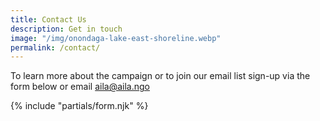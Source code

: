 ```yaml
---
title: Contact Us
description: Get in touch
image: "/img/onondaga-lake-east-shoreline.webp"
permalink: /contact/
---
```

To learn more about the campaign or to join our email list sign-up via the form below or email <aila@aila.ngo>

{% include "partials/form.njk" %}

